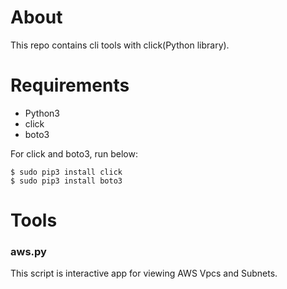 # About
This repo contains cli tools with click(Python library).

# Requirements
* Python3
* click
* boto3

For click and boto3, run below:

	$ sudo pip3 install click
	$ sudo pip3 install boto3

# Tools
### aws.py
This script is interactive app for viewing AWS Vpcs and Subnets.


